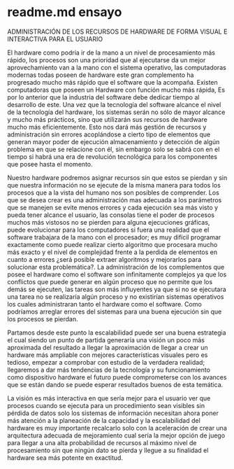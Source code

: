 readme.md
ensayo
======

ADMINISTRACIÓN DE LOS RECURSOS DE HARDWARE DE FORMA VISUAL E INTERACTIVA PARA EL USUARIO


El hardware  como podría ir de la mano a un nivel de procesamiento más  rápido,  los procesos son una prioridad que al ejecutarse da un mejor aprovechamiento  van a la mano con el sistema operativo, las computadoras modernas todas poseen de hardware este gran complemento ha progresado mucho más rápido que el software que la acompaña.  Existen computadoras que poseen un Hardware con  función  mucho más rápida, Es por lo anterior que la industria del software debe dedicar  tiempo al desarrollo de este. Una vez que la tecnología del software alcance el nivel de la tecnología del hardware, los sistemas serán no sólo  de mayor  alcance y mucho más  prácticos, sino que utilizarán sus recursos de hardware mucho más eficientemente. Esto nos dará más gestión de recursos y administración sin errores acoplándose a cierto tipo de elementos que generan mayor poder de  ejecución almacenamiento y detección de algún problema en que se  relacione con él, sin embargo  solo se sabrá con en el tiempo si  habrá una era de revolución tecnológica para los componentes que posee hasta el momento.  

Nuestro  hardware podremos asignar recursos sin que  estos se pierdan y sin que nuestra información no se ejecute de la misma manera para todos los procesos que a la vista del humano nos son posibles  de comprender. Los que se desea crear es una administración mas adecuada  a los parámetros que se manejen se evite menos errores  y cada ejecución sea más visto y pueda tener alcance el usuario, las consolas  tiene el poder de  procesos muchos más vistosos no se pierden  para alguna ejecuciones gráficas, puede evolucionar para los computadores si fuera una realidad que  el software trabajara de la mano con el procesador; es muy difícil  programar exactamente como puede  realizar  cierto algoritmo que procesara mucho más exacto y  el nivel de complejidad frente a la perdida de  elementos en cuanto a  errores ¿será posible extraer  algoritmos y mejorarlos para  solucionar esta problemática?. 
La administración de los complementos que posee el hardware como el software son infinitamente complejos ya que los conflictos que puede generar en  algún proceso que no permite que los demás se ejecuten,  las tareas son más  influyentes ya que si no se ejecutara una tarea no se realizaría algún proceso y no existirían sistemas operativos los cuales administraran tanto  el hardware como el software. Como podríamos arreglar errores del sistemas para una buena ejecución sin que los procesos se pierdan.

Partamos desde este punto la escalabilidad puede ser una buena estrategia el cual siendo un punto de partida generaría una visión un poco más aproximada del resultado a llegar  la aproximación de llegar a crear un hardware más ampliable con mejores características visuales pero es tedioso, empezar a comprobar con estudio de la verdadera realidad; llegaremos a dar más tendencias de la tecnología y su funcionamiento como dispositivo hardware el futuro puede comprometerse con los avances que se están dando se puede esperar resultados buenos de esta temática.

La visión es más interactiva en que sería mejor para el usuario ver que procesos cuando se ejecuta para  un procedimiento sean visibles  sin pérdida de datos solo los sistemas de información necesitan ahora poner más atención a la planeación de la capacidad y la escalabilidad del hardware es muy importante recalcarlo solo con la aceleración  de crear una arquitectura adecuada de mejoramiento cual sería la mejor opción de juego para llegar a  una alta probabilidad de recursos al máximo nivel de procesamiento sin que ningún dato se pierda y llegue a su finalidad el hardware sea más potente en exactitud.
